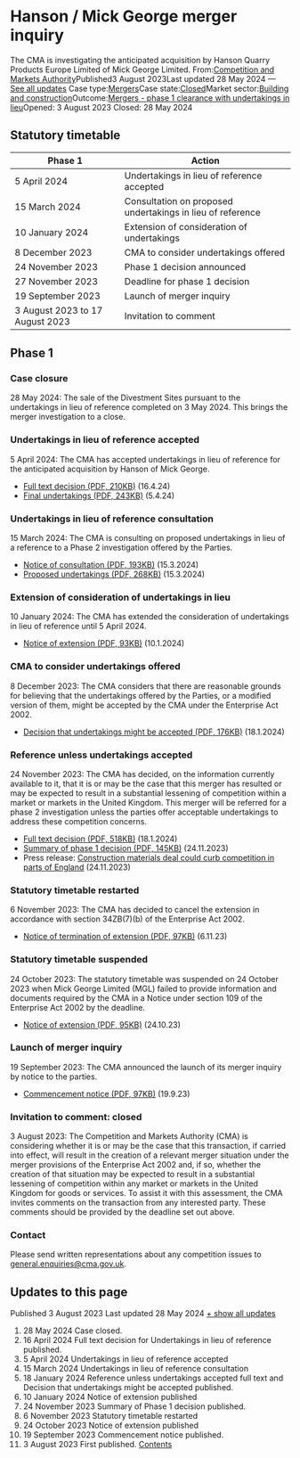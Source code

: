# Hanson / Mick George merger inquiry
The CMA is investigating the anticipated acquisition by Hanson Quarry Products Europe Limited of Mick George Limited.
From:[Competition and Markets Authority](/government/organisations/competition-and-markets-authority)Published3 August 2023Last updated
28 May 2024
— [See all updates](#full-publication-update-history)
Case type:[Mergers](/cma-cases?case_type%5B%5D=mergers)Case state:[Closed](/cma-cases?case_state%5B%5D=closed)Market sector:[Building and construction](/cma-cases?market_sector%5B%5D=building-and-construction)Outcome:[Mergers - phase 1 clearance with undertakings in lieu](/cma-cases?outcome_type%5B%5D=mergers-phase-1-clearance-with-undertakings-in-lieu)Opened:
3 August 2023
Closed:
28 May 2024
## Statutory timetable
| Phase 1 | Action |
| --- | --- |
| 5 April 2024 | Undertakings in lieu of reference accepted |
| 15 March 2024 | Consultation on proposed undertakings in lieu of reference |
| 10 January 2024 | Extension of consideration of undertakings |
| 8 December 2023 | CMA to consider undertakings offered |
| 24 November 2023 | Phase 1 decision announced |
| 27 November 2023 | Deadline for phase 1 decision |
| 19 September 2023 | Launch of merger inquiry |
| 3 August 2023 to 17 August 2023 | Invitation to comment |
## Phase 1
### Case closure
28 May 2024: The sale of the Divestment Sites pursuant to the undertakings in lieu of reference completed on 3 May 2024. This brings the merger investigation to a close.
### Undertakings in lieu of reference accepted
5 April 2024: The CMA has accepted undertakings in lieu of reference for the anticipated acquisition by Hanson of Mick George.
- [Full text decision (PDF, 210KB)](https://assets.publishing.service.gov.uk/media/661d2ccf08c3be25cfbd3ec3/A._Decision_on_acceptance_of_undertakings_in_lieu_of_reference.pdf) (16.4.24)
- [Final undertakings (PDF, 243KB)](https://assets.publishing.service.gov.uk/media/660ebc1963b7f80011de18ce/a._Final_undertakings.pdf) (5.4.24)
### Undertakings in lieu of reference consultation
15 March 2024: The CMA is consulting on proposed undertakings in lieu of a reference to a Phase 2 investigation offered by the Parties.
- [Notice of consultation (PDF, 193KB)](https://assets.publishing.service.gov.uk/media/65f44793fa1851001a0117e0/Notice_-_Consultation_of_UIL_Acceptance_-_For_Publication_final1.pdf) (15.3.2024)
- [Proposed undertakings (PDF, 268KB)](https://assets.publishing.service.gov.uk/media/65f44aad9d99de6d7f03deb8/Proposed_undertakings_pdfa1.pdf) (15.3.2024)
### Extension of consideration of undertakings in lieu
10 January 2024: The CMA has extended the consideration of undertakings in lieu of reference until 5 April 2024.
- [Notice of extension (PDF, 93KB)](https://assets.publishing.service.gov.uk/media/659e74b3e96df5000df843ae/Notice_of_extension.pdf) (10.1.2024)
### CMA to consider undertakings offered
8 December 2023: The CMA considers that there are reasonable grounds for believing that the undertakings offered by the Parties, or a modified version of them, might be accepted by the CMA under the Enterprise Act 2002.
- [Decision that undertakings might be accepted (PDF, 176KB)](https://assets.publishing.service.gov.uk/media/65a7e960ed27ca001327b178/Decision_that_undertakings_might_be_accepted.pdf) (18.1.2024)
### Reference unless undertakings accepted
24 November 2023: The CMA has decided, on the information currently available to it, that it is or may be the case that this merger has resulted or may be expected to result in a substantial lessening of competition within a market or markets in the United Kingdom. This merger will be referred for a phase 2 investigation unless the parties offer acceptable undertakings to address these competition concerns.
- [Full text decision (PDF, 518KB)](https://assets.publishing.service.gov.uk/media/65a7e97cb2f3c60013e5d455/Full_text_decision.pdf) (18.1.2024)
- [Summary of phase 1 decision (PDF, 145KB)](https://assets.publishing.service.gov.uk/media/655f33d5c75bc0000d25da40/Summary_of_phase_1_decision.pdf) (24.11.2023)
- Press release: [Construction materials deal could curb competition in parts of England](https://www.gov.uk/government/news/construction-materials-deal-could-curb-competition-in-parts-of-england) (24.11.2023)
### Statutory timetable restarted
6 November 2023: The CMA has decided to cancel the extension in accordance with section 34ZB(7)(b) of the Enterprise Act 2002.
- [Notice of termination of extension (PDF, 97KB)](https://assets.publishing.service.gov.uk/media/6548dcc249ec560010476848/Notice_of_termination_of_extension.pdf) (6.11.23)
### Statutory timetable suspended
24 October 2023: The statutory timetable was suspended on 24 October 2023 when Mick George Limited (MGL) failed to provide information and documents required by the CMA in a Notice under section 109 of the Enterprise Act 2002 by the deadline.
- [Notice of extension (PDF, 95KB)](https://assets.publishing.service.gov.uk/media/653798bb5e47a5000d989899/Notice_of_extension_pdfa.pdf) (24.10.23)
### Launch of merger inquiry
19 September 2023: The CMA announced the launch of its merger inquiry by notice to the parties.
- [Commencement notice (PDF, 97KB)](https://assets.publishing.service.gov.uk/media/650872aaa41cc3001456137f/Commencement_notice.pdf) (19.9.23)
### Invitation to comment: closed
3 August 2023: The Competition and Markets Authority (CMA) is considering whether it is or may be the case that this transaction, if carried into effect, will result in the creation of a relevant merger situation under the merger provisions of the Enterprise Act 2002 and, if so, whether the creation of that situation may be expected to result in a substantial lessening of competition within any market or markets in the United Kingdom for goods or services.
To assist it with this assessment, the CMA invites comments on the transaction from any interested party.
These comments should be provided by the deadline set out above.
### Contact
Please send written representations about any competition issues to [general.enquiries@cma.gov.uk](mailto:general.enquiries@cma.gov.uk).
## Updates to this page
Published 3 August 2023
Last updated 28 May 2024
[+ show all updates](#full-history)
01. 28 May 2024
Case closed.
02. 16 April 2024
Full text decision for Undertakings in lieu of reference published.
03. 5 April 2024
Undertakings in lieu of reference accepted
04. 15 March 2024
Undertakings in lieu of reference consultation
05. 18 January 2024
Reference unless undertakings accepted full text and Decision that undertakings might be accepted published.
06. 10 January 2024
Notice of extension published
07. 24 November 2023
Summary of Phase 1 decision published.
08. 6 November 2023
Statutory timetable restarted
09. 24 October 2023
Notice of extension published
10. 19 September 2023
Commencement notice published.
11. 3 August 2023
First published.
[Contents](#contents)